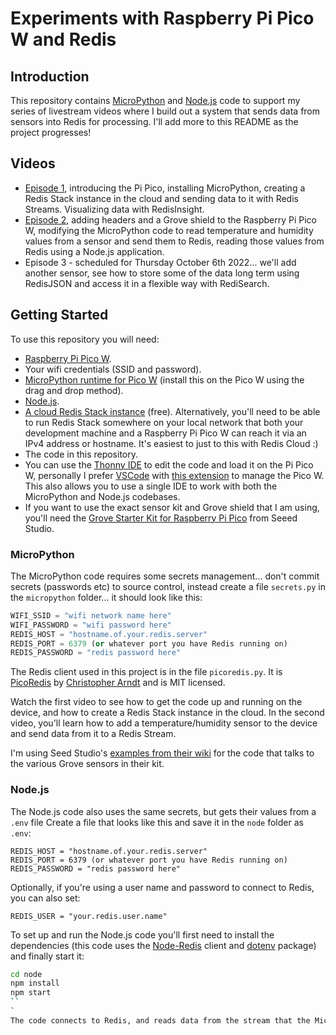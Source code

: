 # Experiments with Raspberry Pi Pico W and Redis

## Introduction

This repository contains [MicroPython](https://micropython.org/) and [Node.js](https://nodejs.org/en/) code to support my series of livestream videos where I build out a system that sends data from sensors into Redis for processing.  I'll add more to this README as the project progresses!

## Videos

* [Episode 1](https://www.youtube.com/watch?v=8Q3jK5CAfNQ), introducing the Pi Pico, installing MicroPython, creating a Redis Stack instance in the cloud and sending data to it with Redis Streams.  Visualizing data with RedisInsight.
* [Episode 2](https://www.youtube.com/watch?v=TQlsvxD6zRM), adding headers and a Grove shield to the Raspberry Pi Pico W, modifying the MicroPython code to read temperature and humidity values from a sensor and send them to Redis, reading those values from Redis using a Node.js application.
* Episode 3 - scheduled for Thursday October 6th 2022... we'll add another sensor, see how to store some of the data long term using RedisJSON and access it in a flexible way with RediSearch.

## Getting Started

To use this repository you will need:

* [Raspberry Pi Pico W](https://www.raspberrypi.com/documentation/microcontrollers/raspberry-pi-pico.html).
* Your wifi credentials (SSID and password).
* [MicroPython runtime for Pico W](https://www.raspberrypi.com/documentation/microcontrollers/micropython.html) (install this on the Pico W using the drag and drop method).
* [Node.js](https://nodejs.org/en/download/).
* [A cloud Redis Stack instance](https://redis.com/try-free/) (free).  Alternatively, you'll need to be able to run Redis Stack somewhere on your local network that both your development machine and a Raspberry Pi Pico W can reach it via an IPv4 address or hostname.  It's easiest to just to this with Redis Cloud :)
* The code in this repository.
* You can use the [Thonny IDE](https://thonny.org/) to edit the code and load it on the Pi Pico W, personally I prefer [VSCode](https://code.visualstudio.com/) with [this extension](https://marketplace.visualstudio.com/items?itemName=paulober.pico-w-go) to manage the Pico W.  This also allows you to use a single IDE to work with both the MicroPython and Node.js codebases.
* If you want to use the exact sensor kit and Grove shield that I am using, you'll need the [Grove Starter Kit for Raspberry Pi Pico](https://www.seeedstudio.com/Grove-Starter-Kit-for-Raspberry-Pi-Pico-p-4851.html) from Seeed Studio.

### MicroPython

The MicroPython code requires some secrets management... don't commit secrets (passwords etc) to source control, instead create a file `secrets.py` in the `micropython` folder... it should look like this:

```python
WIFI_SSID = "wifi network name here"
WIFI_PASSWORD = "wifi password here"
REDIS_HOST = "hostname.of.your.redis.server"
REDIS_PORT = 6379 (or whatever port you have Redis running on)
REDIS_PASSWORD = "redis password here"
```

The Redis client used in this project is in the file `picoredis.py`.  It is [PicoRedis](https://github.com/SpotlightKid/picoredis) by [Christopher Arndt](https://chrisarndt.de/) and is MIT licensed.

Watch the first video to see how to get the code up and running on the device, and how to create a Redis Stack instance in the cloud.  In the second video, you'll learn how to add a temperature/humidity sensor to the device and send data from it to a Redis Stream.

I'm using Seed Studio's [examples from their wiki](https://wiki.seeedstudio.com/Grove_Shield_for_Pi_Pico_V1.0/) for the code that talks to the various Grove sensors in their kit.

### Node.js

The Node.js code also uses the same secrets, but gets their values from a `.env` file  Create a file that looks like this and save it in the `node` folder as `.env`:

```
REDIS_HOST = "hostname.of.your.redis.server"
REDIS_PORT = 6379 (or whatever port you have Redis running on)
REDIS_PASSWORD = "redis password here"
```

Optionally, if you're using a user name and password to connect to Redis, you can also set:

```
REDIS_USER = "your.redis.user.name"
```

To set up and run the Node.js code you'll first need to install the dependencies (this code uses the [Node-Redis](https://github.com/redis/node-redis) client and [dotenv](https://www.npmjs.com/package/dotenv) package) and finally start it:

```bash
cd node
npm install
npm start
``
`
The code connects to Redis, and reads data from the stream that the MicroPython code is writing to.  See the second video for more details.
